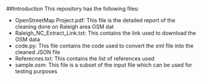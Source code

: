 ##Introduction
This repository has the following files:
* OpenStreetMap Project.pdf: This file is the detailed report of the cleaning done on Raleigh area OSM dat
* Raleigh_NC_Extract_Link.txt: This contains the link used to download the OSM data
* code.py: This file contains the code used to convert the xml file into the cleaned JSON file
* Referecnes.txt: This contains the list of references used
* sample.osm: This file is a subset of the input file which can be used for testing purposes